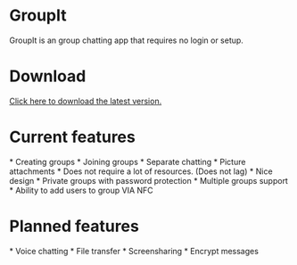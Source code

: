 <h1>GroupIt</h1>

GroupIt is an group chatting app that requires no login or setup. 

<h1>Download</h1>

[Click here to download the latest version.](https://github.com/zeshan321/Groupit/blob/master/app/app-release.apk?raw=true) 

<h1>Current features</h1>
* Creating groups
* Joining groups
* Separate chatting
* Picture attachments
* Does not require a lot of resources. (Does not lag)
* Nice design
* Private groups with password protection
* Multiple groups support 
* Ability to add users to group VIA NFC


<h1>Planned features</h1>
* Voice chatting
* File transfer
* Screensharing
* Encrypt messages
